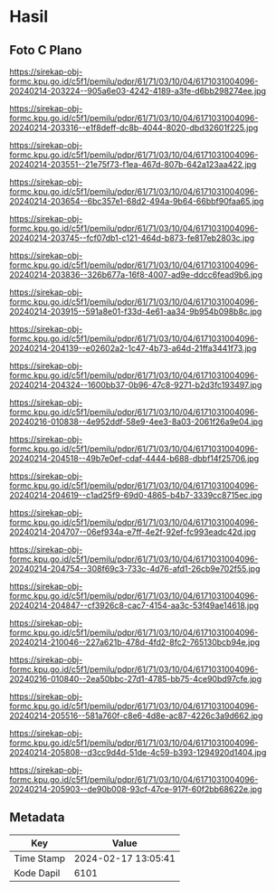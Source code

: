 # Hasil

## Foto C Plano

https://sirekap-obj-formc.kpu.go.id/c5f1/pemilu/pdpr/61/71/03/10/04/6171031004096-20240214-203224--905a6e03-4242-4189-a3fe-d6bb298274ee.jpg

https://sirekap-obj-formc.kpu.go.id/c5f1/pemilu/pdpr/61/71/03/10/04/6171031004096-20240214-203316--e1f8deff-dc8b-4044-8020-dbd32601f225.jpg

https://sirekap-obj-formc.kpu.go.id/c5f1/pemilu/pdpr/61/71/03/10/04/6171031004096-20240214-203551--21e75f73-f1ea-467d-807b-642a123aa422.jpg

https://sirekap-obj-formc.kpu.go.id/c5f1/pemilu/pdpr/61/71/03/10/04/6171031004096-20240214-203654--6bc357e1-68d2-494a-9b64-66bbf90faa65.jpg

https://sirekap-obj-formc.kpu.go.id/c5f1/pemilu/pdpr/61/71/03/10/04/6171031004096-20240214-203745--fcf07db1-c121-464d-b873-fe817eb2803c.jpg

https://sirekap-obj-formc.kpu.go.id/c5f1/pemilu/pdpr/61/71/03/10/04/6171031004096-20240214-203836--326b677a-16f8-4007-ad9e-ddcc6fead9b6.jpg

https://sirekap-obj-formc.kpu.go.id/c5f1/pemilu/pdpr/61/71/03/10/04/6171031004096-20240214-203915--591a8e01-f33d-4e61-aa34-9b954b098b8c.jpg

https://sirekap-obj-formc.kpu.go.id/c5f1/pemilu/pdpr/61/71/03/10/04/6171031004096-20240214-204139--e02602a2-1c47-4b73-a64d-21ffa3441f73.jpg

https://sirekap-obj-formc.kpu.go.id/c5f1/pemilu/pdpr/61/71/03/10/04/6171031004096-20240214-204324--1600bb37-0b96-47c8-9271-b2d3fc193497.jpg

https://sirekap-obj-formc.kpu.go.id/c5f1/pemilu/pdpr/61/71/03/10/04/6171031004096-20240216-010838--4e952ddf-58e9-4ee3-8a03-2061f26a9e04.jpg

https://sirekap-obj-formc.kpu.go.id/c5f1/pemilu/pdpr/61/71/03/10/04/6171031004096-20240214-204518--49b7e0ef-cdaf-4444-b688-dbbf14f25706.jpg

https://sirekap-obj-formc.kpu.go.id/c5f1/pemilu/pdpr/61/71/03/10/04/6171031004096-20240214-204619--c1ad25f9-69d0-4865-b4b7-3339cc8715ec.jpg

https://sirekap-obj-formc.kpu.go.id/c5f1/pemilu/pdpr/61/71/03/10/04/6171031004096-20240214-204707--06ef934a-e7ff-4e2f-92ef-fc993eadc42d.jpg

https://sirekap-obj-formc.kpu.go.id/c5f1/pemilu/pdpr/61/71/03/10/04/6171031004096-20240214-204754--308f69c3-733c-4d76-afd1-26cb9e702f55.jpg

https://sirekap-obj-formc.kpu.go.id/c5f1/pemilu/pdpr/61/71/03/10/04/6171031004096-20240214-204847--cf3926c8-cac7-4154-aa3c-53f49ae14618.jpg

https://sirekap-obj-formc.kpu.go.id/c5f1/pemilu/pdpr/61/71/03/10/04/6171031004096-20240214-210046--227a621b-478d-4fd2-8fc2-765130bcb94e.jpg

https://sirekap-obj-formc.kpu.go.id/c5f1/pemilu/pdpr/61/71/03/10/04/6171031004096-20240216-010840--2ea50bbc-27d1-4785-bb75-4ce90bd97cfe.jpg

https://sirekap-obj-formc.kpu.go.id/c5f1/pemilu/pdpr/61/71/03/10/04/6171031004096-20240214-205516--581a760f-c8e6-4d8e-ac87-4226c3a9d662.jpg

https://sirekap-obj-formc.kpu.go.id/c5f1/pemilu/pdpr/61/71/03/10/04/6171031004096-20240214-205808--d3cc9d4d-51de-4c59-b393-1294920d1404.jpg

https://sirekap-obj-formc.kpu.go.id/c5f1/pemilu/pdpr/61/71/03/10/04/6171031004096-20240214-205903--de90b008-93cf-47ce-917f-60f2bb68622e.jpg


## Metadata

| Key        | Value               |
| ---------- | ------------------- |
| Time Stamp | 2024-02-17 13:05:41 |
| Kode Dapil | 6101                |



